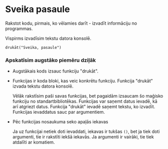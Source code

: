 # Sveika pasaule

Rakstot kodu, pirmais, ko vēlamies darīt - izvadīt informāciju no programmas.

Vispirms izvadīsim tekstu datora konsolē.

```
drukāt("Sveika, pasaule")
```

### Apskatīsim augstāko piemēru dziļāk

- Augstākais kods izsauc funkciju "drukāt".

- Funkcijas ir koda bloki, kas veic konkrētu funkciju. Funkcija "drukāt" izvada tekstu datora konsolē.

  Vēlāk rakstīsim paši savas funkcijas, bet pagaidām izsaucam šo maģisko funkciju no standartbibliotēkas.
  Funkcijas var saņemt datus ievadē, kā arī atgriezt datus. Funkcija "drukāt" ievadē saņemt tekstu, ko izvadīt. Funkcijas ievaddatus sauc par argumentiem.

- Pēc funkcijas nosaukuma seko apaļās iekavas

  Ja uz funkcijai netiek doti ievaddati, iekavas ir tukšas `()`, bet ja tiek doti argumenti, tie ir rakstīti iekšā iekavās. Ja argumenti ir vairāki, tie tiek atdalīti ar komatiem.
